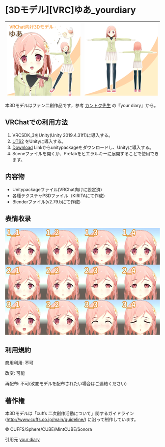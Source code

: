 # [3Dモデル][VRC]ゆあ_yourdiary

![Preview](Image/Preview.jpg) | ![Preview2](Image/Preview2.jpg) |
------|------

本3Dモデルはファン二創作品です，参考 [カントク先生](http://5-y.2-d.jp/) の『your diary』から。

## VRChatでの利用方法
1. VRCSDK_3をUnity(Unity 2019.4.31f1)に導入する。
1. [UTS2](https://github.com/unity3d-jp/UnityChanToonShaderVer2_Project) をUnityに導入する。
1. [Download](https://github.com/SilverWei/yua_yourdiary_3dModel_VRC/releases/) Linkからunitypackageをダウンロードし、Unityに導入する。
1. Sceneファイルを開くか、Prefabをヒエラルキーに展開することで使用できます。

## 内容物
- Unitypackageファイル(VRChat向けに設定済)
- 各種テクスチャPSDファイル（KIRITAにて作成）
- Blenderファイル(v2.79.bにて作成)

## 表情收录
![表情收录](Image/%E8%A1%A8%E6%83%85%E6%94%B6%E5%BD%95.jpg)

## 利用規約
商用利用: 不可

改変: 可能

再配布: 不可(改変モデルを配布されたい場合はご連絡ください)

## 著作権
本3Dモデルは「cuffs 二次創作活動について」関するガイドライン (http://www.cuffs.co.jp/main/guideline/) に沿って制作しています。

© CUFFS/Sphere/CUBE/MintCUBE/Sonora

引用元 [your diary](http://www.cuffs-cube.jp/products/yourdiary/)
